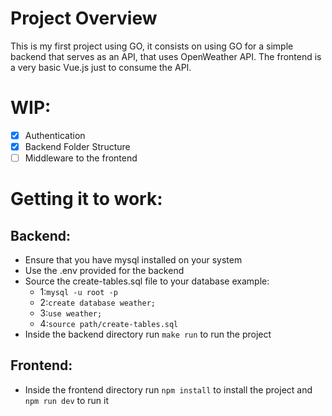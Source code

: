 # Project Overview
This is my first project using GO, it consists on using GO for a simple backend that serves as an API, that uses OpenWeather API.
The frontend is a very basic Vue.js just to consume the API.

# WIP:
- [x] Authentication
- [x] Backend Folder Structure
- [ ] Middleware to the frontend

# Getting it to work:
## Backend:
- Ensure that you have mysql installed on your system
- Use the .env provided for the backend
- Source the create-tables.sql file to your database example: 
    - 1:`mysql -u root -p`
    - 2:`create database weather;`
    - 3:`use weather;`
    - 4:`source path/create-tables.sql`
- Inside the backend directory run `make run` to run the project

## Frontend:
- Inside the frontend directory run `npm install` to install the project and `npm run dev` to run it
